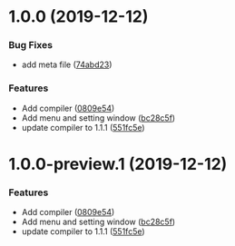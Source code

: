 # 1.0.0 (2019-12-12)


### Bug Fixes

* add meta file ([74abd23](https://github.com/mob-sakai/InternalAccessibleCompilerForUnity/commit/74abd2382ef7b0ba9409f57afc827c339b3287a6))


### Features

* Add compiler ([0809e54](https://github.com/mob-sakai/InternalAccessibleCompilerForUnity/commit/0809e54b447c8f01cd2497c9b1a3a1a69963d559))
* Add menu and setting window ([bc28c5f](https://github.com/mob-sakai/InternalAccessibleCompilerForUnity/commit/bc28c5f0371d2e202ec1e849985e0bc5a1bc0bef))
* update compiler to 1.1.1 ([551fc5e](https://github.com/mob-sakai/InternalAccessibleCompilerForUnity/commit/551fc5ed469c2f6c255207c425bc0e2424f57ba1))

# 1.0.0-preview.1 (2019-12-12)


### Features

* Add compiler ([0809e54](https://github.com/mob-sakai/InternalAccessibleCompilerForUnity/commit/0809e54b447c8f01cd2497c9b1a3a1a69963d559))
* Add menu and setting window ([bc28c5f](https://github.com/mob-sakai/InternalAccessibleCompilerForUnity/commit/bc28c5f0371d2e202ec1e849985e0bc5a1bc0bef))
* update compiler to 1.1.1 ([551fc5e](https://github.com/mob-sakai/InternalAccessibleCompilerForUnity/commit/551fc5ed469c2f6c255207c425bc0e2424f57ba1))
